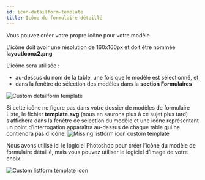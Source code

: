 ```yaml
---
id: icon-detailform-template
title: Icône du formulaire détaillé
---
```


Vous pouvez créer votre propre icône pour votre modèle.

L'icône doit avoir une résolution de 160x160px et doit être nommée **layoutIconx2.png**

L’icône sera utilisée :

* au-dessus du nom de la table, une fois que le modèle est sélectionné, et
* dans la fenêtre de sélection des modèles dans la **section Formulaires**

![Custom detailform template](assets/en/custom-detailform/custom-detailform-template.png)

Si cette icône ne figure pas dans votre dossier de modèles de formulaire Liste, le fichier **template.svg** (nous en saurons plus à ce sujet plus tard) s’affichera dans la fenêtre de sélection du modèle et une icône représentant un point d’interrogation apparaîtra au-dessus de chaque table qui ne contiendra pas d'icône. ![Missing listform icon custom template](assets/en/custom-detailform/missing-detailform-icon-custom-template.png)

Nous avons utilisé ici le logiciel Photoshop pour créer l’icône du modèle de formulaire détaillé, mais vous pouvez utiliser le logiciel d’image de votre choix.

![Custom listform template icon](assets/en/custom-detailform/custom-detail-form-icon.png)